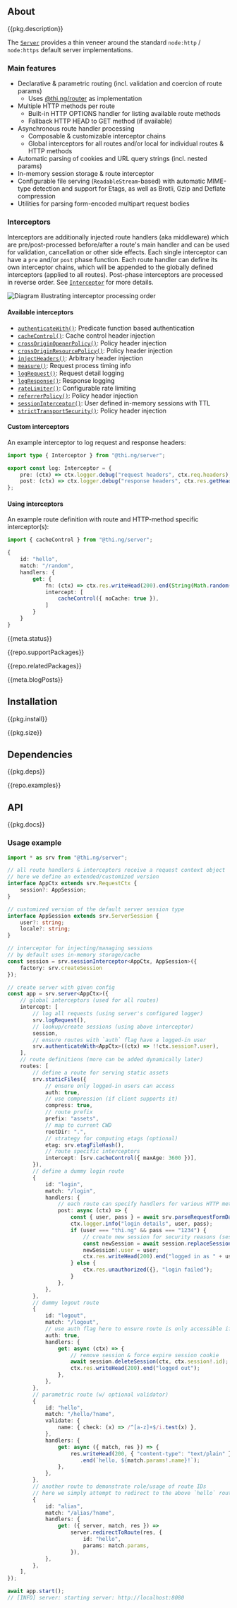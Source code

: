 <!-- include ../../assets/tpl/header.md -->

<!-- toc -->

## About

{{pkg.description}}

The [`Server`](https://docs.thi.ng/umbrella/server/classes/Server.html) provides
a thin veneer around the standard `node:http` / `node:https` default server
implementations.

### Main features

- Declarative & parametric routing (incl. validation and coercion of route
  params)
	- Uses [@thi.ng/router](https://github.com/thi-ng/umbrella/tree/develop/packages/router) as implementation
- Multiple HTTP methods per route
	- Built-in HTTP OPTIONS handler for listing available route methods
	- Fallback HTTP HEAD to GET method (if available)
- Asynchronous route handler processing
	- Composable & customizable interceptor chains
	- Global interceptors for all routes and/or local for individual routes & HTTP methods
- Automatic parsing of cookies and URL query strings (incl. nested params)
- In-memory session storage & route interceptor
- Configurable file serving (`ReadableStream`-based) with automatic MIME-type
  detection and support for Etags, as well as Brotli, Gzip and Deflate
  compression
- Utilities for parsing form-encoded multipart request bodies

### Interceptors

Interceptors are additionally injected route handlers (aka middleware) which are
pre/post-processed before/after a route's main handler and can be used for
validation, cancellation or other side effects. Each single interceptor can have
a `pre` and/or `post` phase function. Each route handler can define its own
interceptor chains, which will be appended to the globally defined interceptors
(applied to all routes). Post-phase interceptors are processed in reverse order.
See
[`Interceptor`](https://docs.thi.ng/umbrella/server/interfaces/Interceptor.html)
for more details.

![Diagram illustrating interceptor processing order](https://raw.githubusercontent.com/thi-ng/umbrella/develop/assets/server/server-interceptors.png)

#### Available interceptors

- [`authenticateWith()`](https://docs.thi.ng/umbrella/server/functions/authenticateWith.html): Predicate function based authentication
- [`cacheControl()`](https://docs.thi.ng/umbrella/server/functions/cacheControl.html): Cache control header injection
- [`crossOriginOpenerPolicy()`](https://docs.thi.ng/umbrella/server/functions/crossOriginOpenerPolicy-1.html): Policy header injection
- [`crossOriginResourcePolicy()`](https://docs.thi.ng/umbrella/server/functions/crossOriginResourcePolicy-1.html): Policy header injection
- [`injectHeaders()`](https://docs.thi.ng/umbrella/server/functions/injectHeaders.html): Arbitrary header injection
- [`measure()`](https://docs.thi.ng/umbrella/server/functions/measure.html): Request process timing info
- [`logRequest()`](https://docs.thi.ng/umbrella/server/functions/logRequest.html): Request detail logging
- [`logResponse()`](https://docs.thi.ng/umbrella/server/functions/logResponse.html): Response logging
- [`rateLimiter()`](https://docs.thi.ng/umbrella/server/functions/rateLimiter-1.html): Configurable rate limiting
- [`referrerPolicy()`](https://docs.thi.ng/umbrella/server/functions/referrerPolicy-1.html): Policy header injection
- [`sessionInterceptor()`](https://docs.thi.ng/umbrella/server/functions/sessionInterceptor-1.html): User defined in-memory sessions with TTL
- [`strictTransportSecurity()`](https://docs.thi.ng/umbrella/server/functions/strictTransportSecurity.html): Policy header injection

#### Custom interceptors

An example interceptor to log request and response headers:

```ts
import type { Interceptor } from "@thi.ng/server";

export const log: Interceptor = {
	pre: (ctx) => ctx.logger.debug("request headers", ctx.req.headers),
	post: (ctx) => ctx.logger.debug("response headers", ctx.res.getHeaders()),
};
```

#### Using interceptors

An example route definition with route and HTTP-method specific interceptor(s):

```ts
import { cacheControl } from "@thi.ng/server";

{
	id: "hello",
	match: "/random",
	handlers: {
		get: {
			fn: (ctx) => ctx.res.writeHead(200).end(String(Math.random())),
			intercept: [
				cacheControl({ noCache: true }),
			]
		}
	}
}
```

{{meta.status}}

{{repo.supportPackages}}

{{repo.relatedPackages}}

{{meta.blogPosts}}

## Installation

{{pkg.install}}

{{pkg.size}}

## Dependencies

{{pkg.deps}}

{{repo.examples}}

## API

{{pkg.docs}}

### Usage example

```ts tangle:export/readme-hello.ts
import * as srv from "@thi.ng/server";

// all route handlers & interceptors receive a request context object
// here we define an extended/customized version
interface AppCtx extends srv.RequestCtx {
	session?: AppSession;
}

// customized version of the default server session type
interface AppSession extends srv.ServerSession {
	user?: string;
	locale?: string;
}

// interceptor for injecting/managing sessions
// by default uses in-memory storage/cache
const session = srv.sessionInterceptor<AppCtx, AppSession>({
	factory: srv.createSession
});

// create server with given config
const app = srv.server<AppCtx>({
	// global interceptors (used for all routes)
	intercept: [
		// log all requests (using server's configured logger)
		srv.logRequest(),
		// lookup/create sessions (using above interceptor)
		session,
		// ensure routes with `auth` flag have a logged-in user
		srv.authenticateWith<AppCtx>((ctx) => !!ctx.session?.user),
	],
	// route definitions (more can be added dynamically later)
	routes: [
		// define a route for serving static assets
		srv.staticFiles({
			// ensure only logged-in users can access
			auth: true,
			// use compression (if client supports it)
			compress: true,
			// route prefix
			prefix: "assets",
			// map to current CWD
			rootDir: ".",
			// strategy for computing etags (optional)
			etag: srv.etagFileHash(),
			// route specific interceptors
			intercept: [srv.cacheControl({ maxAge: 3600 })],
		}),
		// define a dummy login route
		{
			id: "login",
			match: "/login",
			handlers: {
				// each route can specify handlers for various HTTP methods
				post: async (ctx) => {
					const { user, pass } = await srv.parseRequestFormData(ctx.req);
					ctx.logger.info("login details", user, pass);
					if (user === "thi.ng" && pass === "1234") {
						// create new session for security reasons (session fixation)
						const newSession = await session.replaceSession(ctx)!;
						newSession!.user = user;
						ctx.res.writeHead(200).end("logged in as " + user);
					} else {
						ctx.res.unauthorized({}, "login failed");
					}
				},
			},
		},
		// dummy logout route
		{
			id: "logout",
			match: "/logout",
			// use auth flag here to ensure route is only accessible if valid session
			auth: true,
			handlers: {
				get: async (ctx) => {
					// remove session & force expire session cookie
					await session.deleteSession(ctx, ctx.session!.id);
					ctx.res.writeHead(200).end("logged out");
				},
			},
		},
		// parametric route (w/ optional validator)
		{
			id: "hello",
			match: "/hello/?name",
			validate: {
				name: { check: (x) => /^[a-z]+$/i.test(x) },
			},
			handlers: {
				get: async ({ match, res }) => {
					res.writeHead(200, { "content-type": "text/plain" })
					   .end(`hello, ${match.params!.name}!`);
				},
			},
		},
		// another route to demonstrate role/usage of route IDs
		// here we simply attempt to redirect to the above `hello` route
		{
			id: "alias",
			match: "/alias/?name",
			handlers: {
				get: ({ server, match, res }) =>
					server.redirectToRoute(res, {
						id: "hello",
						params: match.params,
					}),
			},
		},
	],
});

await app.start();
// [INFO] server: starting server: http://localhost:8080
```

<!-- include ../../assets/tpl/footer.md -->
